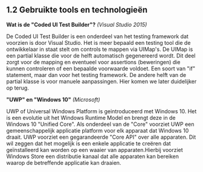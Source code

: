 ## 1.2 Gebruikte tools en technologieën

**Wat is de "Coded UI Test Builder"?** _(Visual Studio 2015)_

De Coded UI Test Builder is een onderdeel van het testing framework dat voorzien is door Visual Studio. Het is meer bepaald een testing tool die de ontwikkelaar in staat stelt om controls te mappen via UIMap's. De UIMap is een partial klasse die voor de helft automatisch gegenereerd wordt. Dit deel zorgt voor de mapping en eventueel voor assertions (beweringen) die kunnen controleren of een bepaalde voorwaarde voldoet. Een soort van "if" statement, maar dan voor het testing framework. De andere helft van de partial klasse is voor manuele aanpassingen. Hier komen we later duidelijker op terug.

**"UWP" en "Windows 10"** _(Microsoft)_

UWP of Universal Windows Platform is geintroduceerd met Windows 10. Het is een evolutie uit het Windows Runtime Model en brengt deze in de Windows 10 "Unified Core". Als onderdeel van de "Core" voorziet UWP een gemeenschappelijk applicatie platform voor elk apparaat dat Windows 10 draait. UWP voorziet een gegarandeerde "Core API" over alle apparaten. Dit wil zeggen dat het mogelijk is een enkele applicatie te creëren dat geïnstalleerd kan worden op een waaier van apparaten.Hierbij voorziet Windows Store een distributie kanaal dat alle apparaten kan bereiken waarop de betreffende applicatie kan draaien.

